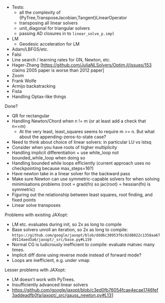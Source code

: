- Tests:
  - all the complexity of {PyTree,TransposeJacobian,Tangent}LinearOperator
  - transposing all linear solvers
  - unit_diagonal for triangular solvers
  - passing AD closures in to `linear_solve_p.impl`
- LM
  - Geodesic acceleration for LM
- Adam/LBFGS/etc.
- Falsi
- Line search / learning rates for GN, Newton, etc.
 - Hager-Zhang [https://github.com/JuliaNLSolvers/Optim.jl/issues/153 claims 2005 paper is worse than 2012 paper]
 - Zoom
 - Frank Wolfe
 - Armijo backatracking
 - Fista
- Handling Optax-like things

Done?
- QR for rectangular
- Handling Newton/Chord when n != m (or at least add a check that n==m)
  - At the very least, least_squares seems to require m >= n. But what about the appending-zeros-to-state case?
- Need to think about choice of linear solvers: in particular LU vs lstsq
- Consider when you have roots of higher multiplicity
- Handling implicit differentiation + use while_loop not bounded_while_loop when doing so
- Handling bounded while loops efficiently (current approach uses no checkpointing because max_steps=16?)
- Have newton take in a linear solver for the backward pass
- Make sure Newton can use symmetric-capable solvers for when solving minimisations problems (root = grad(fn) so jac(root) = hessian(fn) is symmetric)
- Figuring out the relationship between least squares, root finding, and fixed points
- Linear solve transposes

Problems with existing JAXopt:
- LM etc. evaluates during init, so 2x as long to compile
- Base solvers unroll an iteration, so 2x as long to compile: `https://github.com/google/jaxopt/blob/ddd6c30953f6c02d8022c1358aa67d9114aed3a6/jaxopt/_src/base.py#L159`
- Normal CG is ludicrously inefficient to compile: evaluate matvec many times.
- Implicit diff done using reverse mode instead of forward mode?
- Loops are inefficient, e.g. under vmap

Lesser problems with JAXopt:
- LM doesn't work with PyTrees.
- Insufficiently advanced linear solvers
- https://github.com/google/jaxopt/blob/c3ed0fb76054fcae4ecae1746fef3addeadfb0fa/jaxopt/_src/gauss_newton.py#L131

